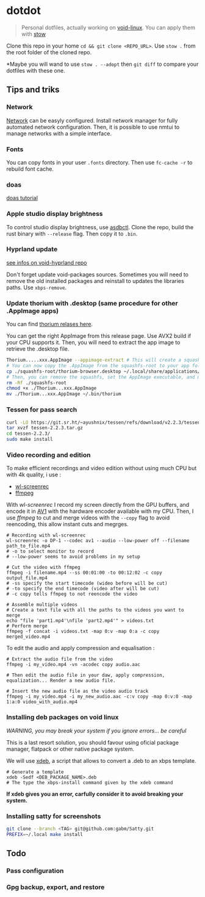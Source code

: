 # dotdot

> Personal dotfiles, actually working on [void-linux](https://voidlinux.org/).
> You can apply them with [stow](https://www.gnu.org/software/stow/)

Clone this repo in your home `cd && git clone <REPO_URL>`.
Use `stow .` from the root folder of the cloned repo.

*Maybe you will wand to use `stow . --adopt` then `git diff` to compare your dotfiles with these one.

## Tips and triks

### Network

[Network](https://docs.voidlinux.org/config/network/networkmanager.html) can be easyly configured.
Install network manager for fully automated network configuration.
Then, it is possible to use nmtui to manage networks with a simple interface.

### Fonts

You can copy fonts in your user `.fonts` directory. Then use `fc-cache -r` to rebuild font cache.

### doas

[doas tutorial](https://flak.tedunangst.com/post/doas-mastery)

### Apple studio display brightness

To control studio display brightness, use [asdbctl](https://github.com/juliuszint/asdbctl).
Clone the repo, build the rust binary with `--release` flag. Then copy it to `.bin`.

### Hyprland update

[see infos on void-hyprland repo](https://github.com/Makrennel/hyprland-void)

Don't forget update void-packages sources.
Sometimes you will need to remove the old installed packages and reinstall to updates the libraries paths. Use `xbps-remove`.

### Update thorium with .desktop (same procedure for other .AppImage apps)

You can find [thorium relases here](https://github.com/Alex313031/thorium/releases).

You can get the right AppImage from this release page. Use AVX2 build if your CPU supports it.
Then, you will need to extract the app image to retrieve the .desktop file.

```sh
Thorium.....xxx.AppImage --appimage-extract # This will create a squashfs-root
# You can now copy the .AppImage from the squashfs-root to your app folder, for example :
cp ./squashfs-root/thorium-browser.desktop ~/.local/share/applications/
# Then, you can remove the squashfs, set the AppImage executable, and move it to one of your binary folders
rm -Rf ./squashfs-root
chmod +x ./Thorium...xxx.AppImage
mv ./Thorium...xxx.AppImage ~/.bin/thorium
```

### Tessen for pass search

```sh
curl -LO https://git.sr.ht/~ayushnix/tessen/refs/download/v2.2.3/tessen-2.2.3.tar.gz
tar xvzf tessen-2.2.3.tar.gz
cd tessen-2.2.3/
sudo make install
```

### Video recording and edition

To make efficient recordings and video edition without using much CPU but with 4k quality, i use :
- [wl-screenrec](https://github.com/russelltg/wl-screenrec)
- [ffmpeg](https://git.ffmpeg.org/ffmpeg.git)

With *wl-screenrec* I record my screen directly from the GPU buffers, and encode it in [AV1](https://aomediacodec.github.io/av1-spec/av1-spec.pdf)
with the hardware encoder available with my CPU.
Then, I use *ffmpeg* to cut and merge videos with the `--copy` flag to avoid reencoding, this allow instant cuts and megrges.

```
# Recording with wl-screenrec
wl-screenrec -o DP-1 --codec av1 --audio --low-power off --filename path_to_file.mp4
# -o to select monitor to record
# --low-power seems to avoid problems in my setup

# Cut the video with ffmpeg
ffmpeg -i filename.mp4 --ss 00:01:00 -to 00:12:02 -c copy output_file.mp4
# -ss specify the start timecode (wideo before will be cut)
# -to specify the end timecode (video after will be cut)
# -c copy tells ffmpeg to not reencode the video

# Assemble multiple videos
# Create a text file with all the paths to the videos you want to merge
echo "file 'part1.mp4'\nfile 'part2.mp4'" > videos.txt
# Perform merge
ffmpeg -f concat -i videos.txt -map 0:v -map 0:a -c copy merged_video.mp4
```

To edit the audio and apply compression and equalisation :
```
# Extract the audio file from the video
ffmpeg -i my_video.mp4 -vn -acodec copy audio.aac

# Then edit the audio file in your daw, apply compression, equalization... Render a new audio file.

# Insert the new audio file as the video audio track
ffmpeg -i my_video.mp4 -i my_new_audio.aac -c:v copy -map 0:v:0 -map 1:a:0 video_with_audio.mp4
```

### Installing deb packages on void linux

*WARNING, you may break your system if you ignore errors... be careful*

This is a last resort solution, you should favour using oficial package manager, flatpack or other native package system.

We will use [xdeb](https://github.com/xdeb-org/xdeb), a script that allows to convert a .deb to an xbps template.

```shell
# Generate a template
xdeb -Sedf <DEB_PACKAGE_NAME>.deb
# The type the xbps-install command given by the xdeb command
```

**If xdeb gives you an error, carfully consider it to avoid breaking your system.**

### Installing satty for screenshots

```sh
git clone --branch <TAG> git@github.com:gabm/Satty.git
PREFIX=~/.local make install
```

## Todo

### Pass configuration

### Gpg backup, export, and restore
